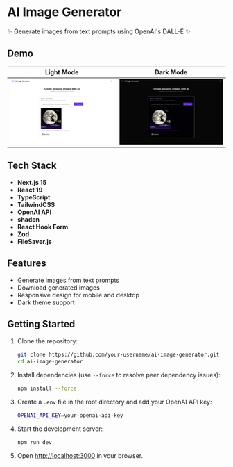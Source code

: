 # AI Image Generator

✨ Generate images from text prompts using OpenAI's DALL-E ✨

## Demo

| Light Mode                                    | Dark Mode                                   |
| --------------------------------------------- | ------------------------------------------- |
| ![Light Mode](./assets/images/light-mode.png) | ![Dark Mode](./assets/images/dark-mode.png) |

## Tech Stack

- **Next.js 15**
- **React 19**
- **TypeScript**
- **TailwindCSS**
- **OpenAI API**
- **shadcn**
- **React Hook Form**
- **Zod**
- **FileSaver.js**

## Features

- Generate images from text prompts
- Download generated images
- Responsive design for mobile and desktop
- Dark theme support

## Getting Started

1. Clone the repository:

   ```bash
   git clone https://github.com/your-username/ai-image-generator.git
   cd ai-image-generator
   ```

2. Install dependencies (use `--force` to resolve peer dependency issues):

   ```bash
   npm install --force
   ```

3. Create a `.env` file in the root directory and add your OpenAI API key:

   ```bash
   OPENAI_API_KEY=your-openai-api-key
   ```

4. Start the development server:

   ```bash
   npm run dev
   ```

5. Open [http://localhost:3000](http://localhost:3000) in your browser.
